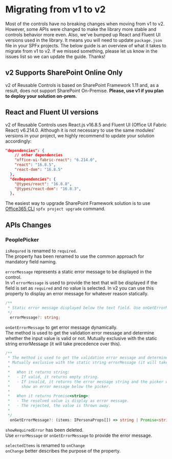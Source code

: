 # Migrating from v1 to v2
Most of the controls have no breaking changes when moving from v1 to v2. However, some APIs were changed to make the library more stable and controls behavior more even.
Also, we've bumped up React and Fluent UI versions used in the library. It means you will need to update `package.json` file in your SPFx projects.
The below guide is an overview of what it takes to migrate from v1 to v2.  If we missed something, please let us know in the issues list so we can update the guide. Thanks!

## v2 Supports SharePoint Online Only
v2 of Reusable Controls is based on SharePoint Framework 1.11 and, as a result, does not support SharePoint On-Premise. **Please, use v1 if you plan to deploy your solution on-prem.**

## React and Fluent UI versions
v2 of Reusable Controls uses React.js v16.8.5 and Fluent UI (Office UI Fabric React) v6.214.0.
Although it is not necessary to use the same modules' versions in your project, we highly recommend to update your solution accordingly:
```json
"dependencies": {
    // other dependencies
    "office-ui-fabric-react": "6.214.0",
    "react": "16.8.5",
    "react-dom": "16.8.5"
  },
  "devDependencies": {
    "@types/react": "16.8.8",
    "@types/react-dom": "16.8.3",
  },
```
The easiest way to upgrade SharePoint Framework solution is to use [Office365 CLI](https://pnp.github.io/office365-cli/cmd/spfx/project/project-upgrade/#spfx-project-upgrade) `spfx project upgrade` command.

## APIs Changes
### PeoplePicker
`isRequred` is renamed to `required`.<br/>
The property has been renamed to use the common approach for mandatory field naming.

`errorMessage` represents a static error message to be displayed in the control. <br />
In v1 `errorMessage` is used to provide the text that will be displayed if the field is set as `required` and no value is selected.
In v2 you can use this property to display an error message for whatever reason statically.
```typescript
/**
 * Static error message displayed below the text field. Use onGetErrorMessage to dynamically change the error message displayed (if any) based on the current value. errorMessage and onGetErrorMessage are mutually exclusive (errorMessage takes precedence).
 */
  errorMessage?: string;
```

`onGetErrorMessage` to get error message dynamically.<br />
The method is used to get the validation error message and determine whether the input value is valid or not. Mutually exclusive with the static string errorMessage (it will take precedence over this).
```typescript
/**
 * The method is used to get the validation error message and determine whether the picker value is valid.
 * Mutually exclusive with the static string errorMessage (it will take precedence over this).
 *
 *   When it returns string:
 *   - If valid, it returns empty string.
 *   - If invalid, it returns the error message string and the picker will
 *     show an error message below the picker.
 *
 *   When it returns Promise<string>:
 *   - The resolved value is display as error message.
 *   - The rejected, the value is thrown away.
 *
 */
  onGetErrorMessage?: (items: IPersonaProps[]) => string | Promise<string>;
```

`showRequiredError` has been deleted.<br />
Use `errorMessage` or `onGetErrorMessage` to provide the error message.

`selectedItems` is renamed to `onChange`<br />
`onChange` better describes the purpose of the property.

